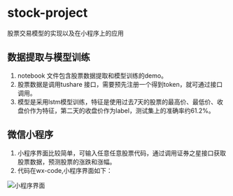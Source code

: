 # stock-project
股票交易模型的实现以及在小程序上的应用

## 数据提取与模型训练
  1. notebook 文件包含股票数据提取和模型训练的demo。
  2. 股票数据是调用tushare 接口，需要预先注册一个得到token，就可通过接口调用。
  3. 模型是采用lstm模型训练，特征是使用过去7天的股票的最高价、最低价、收盘价作为特征，第二天的收盘价作为label，测试集上的准确率约61.2%。
 
## 微信小程序
  1. 小程序界面比较简单，可输入任意任意股票代码，通过调用证券之星接口获取股票数据，预测股票的涨跌和涨幅。
  2. 代码在wx-code,小程序界面如下：
  
![小程序界面](https://github.com/weishao6hao/stock-project/blob/master/wx-miniprogram.jpeg)
  
